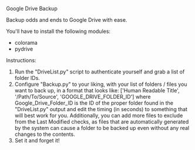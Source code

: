 Google Drive Backup

Backup odds and ends to Google Drive with ease.

You'll have to install the following modules:
* colorama
* pydrive


Instructions:
1. Run the "DriveList.py" script to authenticate yourself and grab a list of folder IDs.
2. Configure "Backup.py" to your liking, with your list of folders / files you want to back up, in a format that looks like:
  ['Human Readable Title', '/Path/To/Source', 'GOOGLE_DRIVE_FOLDER_ID']
  where Google_Drive_Folder_ID is the ID of the proper folder found in the "DriveList.py" output and edit the timing (in seconds) to something that will best work for you.  Additionally, you can add more files to exclude from the Last Modified checks, as files that are automatically generated by the system can cause a folder to be backed up even without any real changes to the contents.
3. Set it and forget it!
